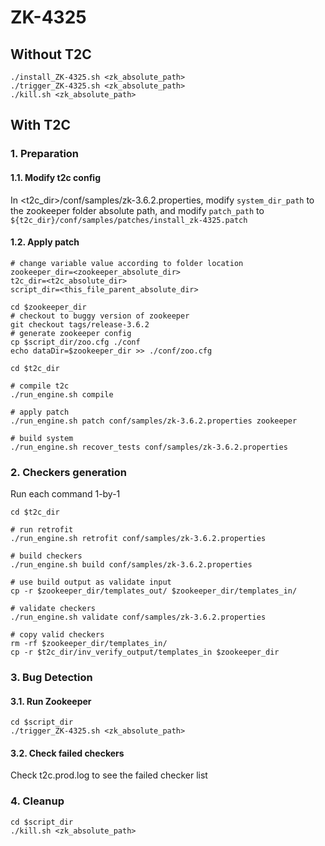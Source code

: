 # ZK-4325

## Without T2C
```
./install_ZK-4325.sh <zk_absolute_path>
./trigger_ZK-4325.sh <zk_absolute_path>
./kill.sh <zk_absolute_path>
```

## With T2C
### 1. Preparation
#### 1.1. Modify t2c config
In <t2c_dir>/conf/samples/zk-3.6.2.properties, modify `system_dir_path` to the zookeeper folder absolute path, and modify `patch_path` to `${t2c_dir}/conf/samples/patches/install_zk-4325.patch`

#### 1.2. Apply patch
```
# change variable value according to folder location
zookeeper_dir=<zookeeper_absolute_dir>
t2c_dir=<t2c_absolute_dir>
script_dir=<this_file_parent_absolute_dir>

cd $zookeeper_dir
# checkout to buggy version of zookeeper
git checkout tags/release-3.6.2
# generate zookeeper config
cp $script_dir/zoo.cfg ./conf
echo dataDir=$zookeeper_dir >> ./conf/zoo.cfg

cd $t2c_dir

# compile t2c
./run_engine.sh compile

# apply patch
./run_engine.sh patch conf/samples/zk-3.6.2.properties zookeeper

# build system
./run_engine.sh recover_tests conf/samples/zk-3.6.2.properties
```
### 2. Checkers generation
Run each command 1-by-1
```
cd $t2c_dir

# run retrofit
./run_engine.sh retrofit conf/samples/zk-3.6.2.properties 

# build checkers
./run_engine.sh build conf/samples/zk-3.6.2.properties

# use build output as validate input
cp -r $zookeeper_dir/templates_out/ $zookeeper_dir/templates_in/

# validate checkers
./run_engine.sh validate conf/samples/zk-3.6.2.properties

# copy valid checkers
rm -rf $zookeeper_dir/templates_in/
cp -r $t2c_dir/inv_verify_output/templates_in $zookeeper_dir
```
### 3. Bug Detection
#### 3.1. Run Zookeeper
```
cd $script_dir
./trigger_ZK-4325.sh <zk_absolute_path>
```

#### 3.2. Check failed checkers
Check t2c.prod.log to see the failed checker list

### 4. Cleanup
```
cd $script_dir
./kill.sh <zk_absolute_path>
```
